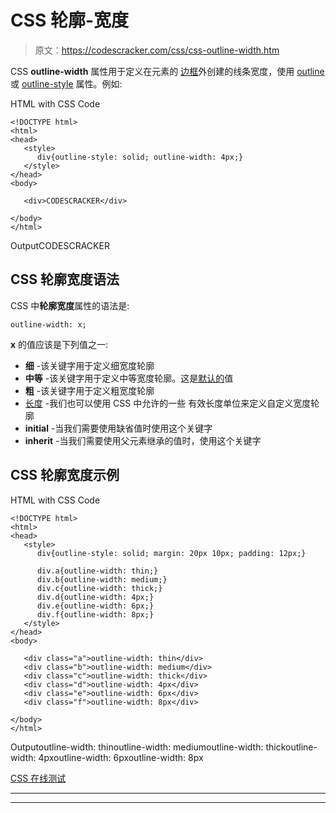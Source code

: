 # CSS 轮廓-宽度

> 原文：<https://codescracker.com/css/css-outline-width.htm>

CSS **outline-width** 属性用于定义在元素的 [边框](/css/css-border.htm)外创建的线条宽度，使用 [outline](/css/css-outline.htm) 或 [outline-style](/css/css-outline-style.htm) 属性。例如:

HTML with CSS Code

```
<!DOCTYPE html>
<html>
<head>
   <style>
      div{outline-style: solid; outline-width: 4px;}
   </style>
</head>
<body>

   <div>CODESCRACKER</div>

</body>
</html>
```

OutputCODESCRACKER

## CSS 轮廓宽度语法

CSS 中**轮廓宽度**属性的语法是:

```
outline-width: x;
```

**x** 的值应该是下列值之一:

*   **细** -该关键字用于定义细宽度轮廓
*   **中等** -该关键字用于定义中等宽度轮廓。这是<u>默认的</u>值
*   **粗** -该关键字用于定义粗宽度轮廓
*   [长度](/css/css-length-units.htm) -我们也可以使用 CSS 中允许的一些 有效长度单位来定义自定义宽度轮廓
*   **initial** -当我们需要使用缺省值时使用这个关键字
*   **inherit** -当我们需要使用父元素继承的值时，使用这个关键字

## CSS 轮廓宽度示例

HTML with CSS Code

```
<!DOCTYPE html>
<html>
<head>
   <style>
      div{outline-style: solid; margin: 20px 10px; padding: 12px;}

      div.a{outline-width: thin;}
      div.b{outline-width: medium;}
      div.c{outline-width: thick;}
      div.d{outline-width: 4px;}
      div.e{outline-width: 6px;}
      div.f{outline-width: 8px;}
   </style>
</head>
<body>

   <div class="a">outline-width: thin</div>
   <div class="b">outline-width: medium</div>
   <div class="c">outline-width: thick</div>
   <div class="d">outline-width: 4px</div>
   <div class="e">outline-width: 6px</div>
   <div class="f">outline-width: 8px</div>

</body>
</html>
```

Outputoutline-width: thinoutline-width: mediumoutline-width: thickoutline-width: 4pxoutline-width: 6pxoutline-width: 8px

[CSS 在线测试](/exam/showtest.php?subid=5)

* * *

* * *